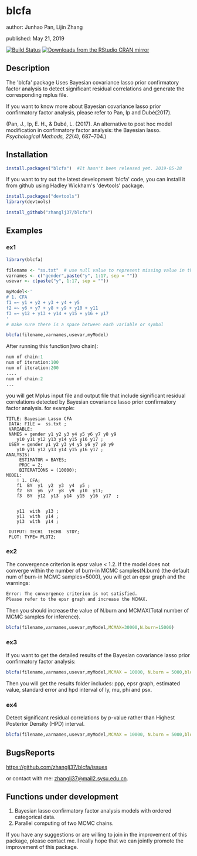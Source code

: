 
# blcfa
author: Junhao Pan, Lijin Zhang

published: May 21, 2019


[![Build Status](https://travis-ci.org/zhanglj37/blcfa.svg)](https://travis-ci.org/zhanglj37/blcfa)
[![Downloads from the RStudio CRAN mirror](http://cranlogs.r-pkg.org/badges/blcfa)](https://cran.r-project.org/package=blcfa)

## Description
The 'blcfa' package Uses Bayesian covariance lasso prior confirmatory factor analysis to detect significant residual correlations and generate the corresponding mplus file.

If you want to know more about Bayesian covariance lasso prior confirmatory factor analysis, please refer to Pan, Ip and Dubé(2017).

(Pan, J., Ip, E. H., & Dubé, L. (2017). An alternative to post hoc model modification in confirmatory factor analysis: the Bayesian lasso. *Psychological Methods, 22*(4), 687–704.)

## Installation
```r
install.packages("blcfa")  #It hasn't been released yet. 2019-05-28
```

If you want to try out the latest development 'blcfa' code, you can install it  from github using Hadley Wickham's 'devtools' package. 

```r
install.packages("devtools")
library(devtools)

install_github("zhanglj37/blcfa")
```


## Examples

### ex1

```r
library(blcfa)

filename <- "ss.txt"  # use null value to represent missing value in the dataset
varnames <- c("gender",paste("y", 1:17, sep = ""))
usevar <- c(paste("y", 1:17, sep = ""))

myModel<-'   
# 1. CFA
f1 =~ y1 + y2 + y3 + y4 + y5 
f2 =~ y6 + y7 + y8 + y9 + y10 + y11
f3 =~ y12 + y13 + y14 + y15 + y16 + y17  
'
# make sure there is a space between each variable or symbol

blcfa(filename,varnames,usevar,myModel)
```

After running this function(two chain):
```r
num of chain:1
num of iteration:100
num of iteration:200
....
num of chain:2
...
```

you will get Mplus input file and output file  that include significant residual correlations detected by Bayesian covariance lasso prior confirmatory factor analysis. for example:
```
TITLE: Bayesian Lasso CFA
 DATA: FILE =  ss.txt ; 
 VARIABLE:
 NAMES = gender y1 y2 y3 y4 y5 y6 y7 y8 y9 
	y10 y11 y12 y13 y14 y15 y16 y17 ;
 USEV = gender y1 y2 y3 y4 y5 y6 y7 y8 y9 
	y10 y11 y12 y13 y14 y15 y16 y17 ;
ANALYSIS:
	 ESTIMATOR = BAYES;
	 PROC = 2;
	 BITERATIONS = (10000);
MODEL:
	! 1. CFA;
	f1  BY  y1  y2  y3  y4  y5 ;
	f2  BY  y6  y7  y8  y9  y10  y11;
	f3  BY  y12  y13  y14  y15  y16  y17  ;
	 

	y11  with  y13 ;
	y11  with  y14 ;
	y13  with  y14 ;
	
 OUTPUT: TECH1  TECH8  STDY;
 PLOT: TYPE= PLOT2;

```

### ex2
The convergence criterion is epsr value < 1.2. If the model does not converge within the number of burn-in MCMC samples(N.burn) (the default num of burn-in MCMC samples=5000), you will get an epsr graph and the warnings:
```r
Error: The convergence criterion is not satisfied.
Please refer to the epsr graph and increase the MCMAX.
```


Then you should increase the value of N.burn and MCMAX(Total number of MCMC samples for inference).
```r
blcfa(filename,varnames,usevar,myModel,MCMAX=30000,N.burn=15000)
```

### ex3
If you want to get the detailed results of the Bayesian covariance lasso prior confirmatory factor analysis:
```r
blcfa(filename,varnames,usevar,myModel,MCMAX = 10000, N.burn = 5000,bloutput = TRUE)
```

Then you will get the results folder includes: ppp, epsr graph,
			estimated value, standard error and hpd interval of ly, mu, phi and psx.

### ex4
Detect significant residual correlations by p-value rather than Highest Posterior Density (HPD)  interval.
```r
blcfa(filename,varnames,usevar,myModel,MCMAX = 10000, N.burn = 5000,bloutput = TRUE,interval_psx = FALSE)
```

## BugsReports

https://github.com/zhanglj37/blcfa/issues

or contact with me: zhanglj37@mail2.sysu.edu.cn.

## Functions under development

1. Bayesian lasso confirmatory factor analysis models with ordered categorical data.
2. Parallel computing of two MCMC chains.

If you have any suggestions or are willing to join in the improvement of this package, please contact me.  I really hope that we can jointly promote the improvement of this package.